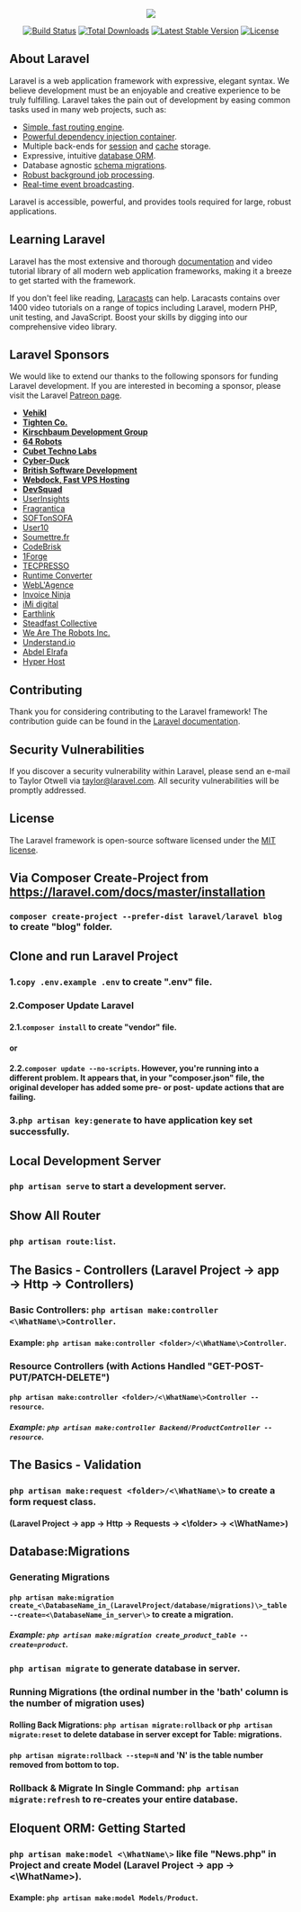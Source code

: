 <p align="center"><img src="https://laravel.com/assets/img/components/logo-laravel.svg"></p>

<p align="center">
<a href="https://travis-ci.org/laravel/framework"><img src="https://travis-ci.org/laravel/framework.svg" alt="Build Status"></a>
<a href="https://packagist.org/packages/laravel/framework"><img src="https://poser.pugx.org/laravel/framework/d/total.svg" alt="Total Downloads"></a>
<a href="https://packagist.org/packages/laravel/framework"><img src="https://poser.pugx.org/laravel/framework/v/stable.svg" alt="Latest Stable Version"></a>
<a href="https://packagist.org/packages/laravel/framework"><img src="https://poser.pugx.org/laravel/framework/license.svg" alt="License"></a>
</p>

## About Laravel

Laravel is a web application framework with expressive, elegant syntax. We believe development must be an enjoyable and creative experience to be truly fulfilling. Laravel takes the pain out of development by easing common tasks used in many web projects, such as:

- [Simple, fast routing engine](https://laravel.com/docs/routing).
- [Powerful dependency injection container](https://laravel.com/docs/container).
- Multiple back-ends for [session](https://laravel.com/docs/session) and [cache](https://laravel.com/docs/cache) storage.
- Expressive, intuitive [database ORM](https://laravel.com/docs/eloquent).
- Database agnostic [schema migrations](https://laravel.com/docs/migrations).
- [Robust background job processing](https://laravel.com/docs/queues).
- [Real-time event broadcasting](https://laravel.com/docs/broadcasting).

Laravel is accessible, powerful, and provides tools required for large, robust applications.

## Learning Laravel

Laravel has the most extensive and thorough [documentation](https://laravel.com/docs) and video tutorial library of all modern web application frameworks, making it a breeze to get started with the framework.

If you don't feel like reading, [Laracasts](https://laracasts.com) can help. Laracasts contains over 1400 video tutorials on a range of topics including Laravel, modern PHP, unit testing, and JavaScript. Boost your skills by digging into our comprehensive video library.

## Laravel Sponsors

We would like to extend our thanks to the following sponsors for funding Laravel development. If you are interested in becoming a sponsor, please visit the Laravel [Patreon page](https://patreon.com/taylorotwell).

- **[Vehikl](https://vehikl.com/)**
- **[Tighten Co.](https://tighten.co)**
- **[Kirschbaum Development Group](https://kirschbaumdevelopment.com)**
- **[64 Robots](https://64robots.com)**
- **[Cubet Techno Labs](https://cubettech.com)**
- **[Cyber-Duck](https://cyber-duck.co.uk)**
- **[British Software Development](https://www.britishsoftware.co)**
- **[Webdock, Fast VPS Hosting](https://www.webdock.io/en)**
- **[DevSquad](https://devsquad.com)**
- [UserInsights](https://userinsights.com)
- [Fragrantica](https://www.fragrantica.com)
- [SOFTonSOFA](https://softonsofa.com/)
- [User10](https://user10.com)
- [Soumettre.fr](https://soumettre.fr/)
- [CodeBrisk](https://codebrisk.com)
- [1Forge](https://1forge.com)
- [TECPRESSO](https://tecpresso.co.jp/)
- [Runtime Converter](http://runtimeconverter.com/)
- [WebL'Agence](https://weblagence.com/)
- [Invoice Ninja](https://www.invoiceninja.com)
- [iMi digital](https://www.imi-digital.de/)
- [Earthlink](https://www.earthlink.ro/)
- [Steadfast Collective](https://steadfastcollective.com/)
- [We Are The Robots Inc.](https://watr.mx/)
- [Understand.io](https://www.understand.io/)
- [Abdel Elrafa](https://abdelelrafa.com)
- [Hyper Host](https://hyper.host)

## Contributing

Thank you for considering contributing to the Laravel framework! The contribution guide can be found in the [Laravel documentation](https://laravel.com/docs/contributions).

## Security Vulnerabilities

If you discover a security vulnerability within Laravel, please send an e-mail to Taylor Otwell via [taylor@laravel.com](mailto:taylor@laravel.com). All security vulnerabilities will be promptly addressed.

## License

The Laravel framework is open-source software licensed under the [MIT license](https://opensource.org/licenses/MIT).

## Via Composer Create-Project from https://laravel.com/docs/master/installation

### `composer create-project --prefer-dist laravel/laravel blog` to create "blog" folder.

## Clone and run Laravel Project

### 1.`copy .env.example .env` to create ".env" file.

### 2.Composer Update Laravel

#### 2.1.`composer install` to create "vendor" file.

#### or

#### 2.2.`composer update --no-scripts`. However, you're running into a different problem. It appears that, in your "composer.json" file, the original developer has added some pre- or post- update actions that are failing.

### 3.`php artisan key:generate` to have application key set successfully.

## Local Development Server

### `php artisan serve` to start a development server.

## Show All Router

### `php artisan route:list`.

## The Basics - Controllers (Laravel Project → app → Http → Controllers)

### Basic Controllers: `php artisan make:controller <\WhatName\>Controller`.

#### Example: `php artisan make:controller <folder>/<\WhatName\>Controller`.

### Resource Controllers (with Actions Handled "GET-POST-PUT/PATCH-DELETE")

#### `php artisan make:controller <folder>/<\WhatName\>Controller --resource`.

##### Example: `php artisan make:controller Backend/ProductController --resource`.

## The Basics - Validation 

### `php artisan make:request <folder>/<\WhatName\>` to create a form request class.

#### (Laravel Project → app → Http → Requests → <\folder\> → <\WhatName\>)

## Database:Migrations

### Generating Migrations

#### `php artisan make:migration create_<\DatabaseName_in_(LaravelProject/database/migrations)\>_table --create=<\DatabaseName_in_server\>` to create a migration.

##### Example: `php artisan make:migration create_product_table --create=product`.

### `php artisan migrate` to generate database in server.

### Running Migrations (the ordinal number in the 'bath' column is the number of migration uses)

#### Rolling Back Migrations: `php artisan migrate:rollback` or `php artisan migrate:reset` to delete database in server except for Table: migrations.

#### `php artisan migrate:rollback --step=N` and 'N' is the table number removed from bottom to top.

### Rollback & Migrate In Single Command: `php artisan migrate:refresh` to re-creates your entire database.

## Eloquent ORM: Getting Started

### `php artisan make:model <\WhatName\>` like file "News.php" in Project and create Model (Laravel Project → app → <\WhatName\>).

#### Example: `php artisan make:model Models/Product`.

